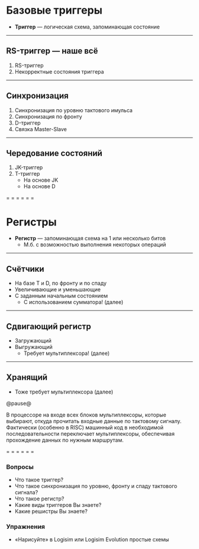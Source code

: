<!-- -*- coding: utf-8 -*- -->
<span id="slides-title" hidden>Триггеры и регистры</span>

# Базовые триггеры

* **Триггер** — логическая схема, запоминающая состояние

- - - - - -

## RS-триггер — наше всё



1. RS-триггер
2. Некорректные состояния триггера

- - - - - -

## Синхронизация

1. Синхронизация по уровню тактового имульса
2. Синхронизация по фронту
3. D-триггер
4. Связка Master-Slave

- - - - - -

## Чередование состояний

1. JK-триггер
2. T-триггер
    * На основе JK
    * На основе D

= = = = = =

# Регистры

* **Регистр** — запоминающая схема на 1 или несколько битов
    * М.б. с возможностью выполнения некоторых операций

- - - - - -

## Счётчики

* На базе T и D, по фронту и по спаду
* Увеличивающие и уменьшающие
* С заданным начальным состоянием
  * С использованием сумматора! (далее)

- - - - - -

## Сдвигающий регистр

* Загружающий
* Выгружающий
  * Требует мультиплексора! (далее)

- - - - - -

## Хранящий

* Тоже требует мультиплексора (далее)

@pause@

В процессоре на входе всех блоков мультиплексоры, которые выбирают,
откуда прочитать входные данные по тактовому сигналу. Фактически (особенно
в RISC) машинный код в необходимой последовательности переключает мультиплексоры,
обеспечивая прохождение данных по нужным маршрутам.

= = = = = =

### Вопросы

* Что такое триггер?
* Что такое синхронизация по уровню, фронту и спаду тактового сигнала?
* Что такое регистр?
* Какие виды триггеров Вы знаете?
* Какие решистры Вы знаете?

### Упражнения

* «Нарисуйте» в Logisim или Logisim Evolution простые схемы
